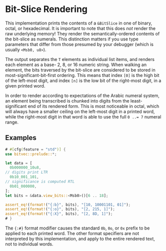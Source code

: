 # Bit-Slice Rendering

This implementation prints the contents of a `&BitSlice` in one of binary,
octal, or hexadecimal. It is important to note that this does *not* render the
raw underlying memory! They render the semantically-ordered contents of the
bit-slice as numerals. This distinction matters if you use type parameters that
differ from those presumed by your debugger (which is usually `<Msb0, u8>`).

The output separates the `T` elements as individual list items, and renders each
element as a base- 2, 8, or 16 numeric string. When walking an element, the bits
traversed by the bit-slice are considered to be stored in
most-significant-bit-first ordering. This means that index `[0]` is the high bit
of the left-most digit, and index `[n]` is the low bit of the right-most digit,
in a given printed word.

In order to render according to expectations of the Arabic numeral system, an
element being transcribed is chunked into digits from the least-significant end
of its rendered form. This is most noticeable in octal, which will always have a
smaller ceiling on the left-most digit in a printed word, while the right-most
digit in that word is able to use the full `0 ..= 7` numeral range.

## Examples

```rust
# #[cfg(feature = "std")] {
use bitvec::prelude::*;

let data = [
  0b000000_10u8,
// digits print LTR
  0b10_001_101,
// significance is computed RTL
  0b01_000000,
];
let bits = &data.view_bits::<Msb0>()[6 .. 18];

assert_eq!(format!("{:b}", bits), "[10, 10001101, 01]");
assert_eq!(format!("{:o}", bits), "[2, 215, 1]");
assert_eq!(format!("{:X}", bits), "[2, 8D, 1]");
# }
```

The `{:#}` format modifier causes the standard `0b`, `0o`, or `0x` prefix to be
applied to each printed word. The other format specifiers are not interpreted by
this implementation, and apply to the entire rendered text, not to individual
words.
